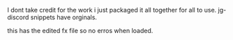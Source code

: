 I dont take credit for the work i just packaged it all together for all to use. jg-discord snippets have orginals.

this has the edited fx file so no erros when loaded.
